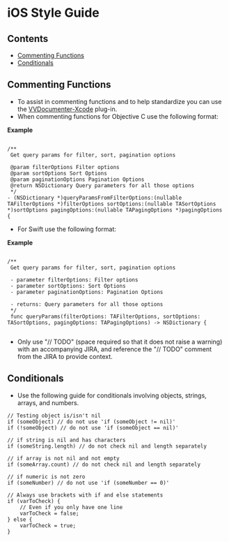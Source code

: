 iOS Style Guide
===============


## Contents
* [Commenting Functions](#commenting_functions)
* [Conditionals](#conditionals)



<a name="commenting_functions"></a>
## Commenting Functions
- To assist in commenting functions and to help standardize you can use the [VVDocumenter-Xcode](https://github.com/onevcat/VVDocumenter-Xcode) plug-in.
- When commenting functions for Objective C use the following format:

**Example**

```objc

/**
 Get query params for filter, sort, pagination options
 
 @param filterOptions Filter options
 @param sortOptions Sort Options
 @param paginationOptions Pagination Options
 @return NSDictionary Query parameters for all those options
 */
- (NSDictionary *)queryParamsFromFilterOptions:(nullable TAFilterOptions *)filterOptions sortOptions:(nullable TASortOptions *)sortOptions pagingOptions:(nullable TAPagingOptions *)pagingOptions {

```

- For Swift use the following format:

**Example**

```objc

/**
 Get query params for filter, sort, pagination options
     
 - parameter filterOptions: Filter options
 - parameter sortOptions: Sort Options
 - parameter paginationOptions: Pagination Options
     
 - returns: Query parameters for all those options
 */
 func queryParams(filterOptions: TAFilterOptions, sortOptions: TASortOptions, pagingOptions: TAPagingOptions) -> NSDictionary {


```

- Only use "// TODO" (space required so that it does not raise a warning) with an accompanying JIRA, and reference the "// TODO" comment from the JIRA to provide context.
<a name="#conditionals"></a>
## Conditionals
 - Use the following guide for conditionals involving objects, strings, arrays, and numbers.
```
// Testing object is/isn't nil
if (someObject) // do not use 'if (someObject != nil)'
if (!someObject) // do not use 'if (someObject == nil)'

// if string is nil and has characters
if (someString.length) // do not check nil and length separately

// if array is not nil and not empty
if (someArray.count) // do not check nil and length separately

// if numeric is not zero
if (someNumber) // do not use 'if (someNumber == 0)'

// Always use brackets with if and else statements
if (varToCheck) {
    // Even if you only have one line 
    varToCheck = false;
} else {
    varToCheck = true;
}
```
